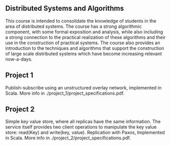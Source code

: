## Distributed Systems and Algorithms

This course is intended to consolidate the knowledge of students in the area of distributed systems. The course has a strong algorithmic component, with some formal exposition and analysis, while also including a strong connection to the practical realization of these algorithms and their use in the construction of practical systems. The course also provides an introduction to the techniques and algorithms that support the construction of large scale distributed systems which have become increasing relevant now-a-days.

## Project 1

Publish-subscribe using an unstructured overlay network, implemented in Scala. More info in ./project_1/project_specifications.pdf.

## Project 2

Simple key value store, where all replicas have the same information. The service itself provides two client operations to manipulate the key value store: read(Key) and write(key, value). Replication with Paxos, Implemented in Scala. More info in ./project_2/project_specifications.pdf.
